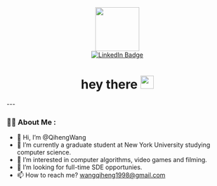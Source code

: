 <div id="header" align="center">
  <img src="https://media.giphy.com/media/mAZf4H4Pi0wwlj3ZAw/giphy.gif" width="100"/> 
</div>
<div id="badges" align="center">
  <a href="https://www.linkedin.com/in/qiheng-wang-22a456223/">
    <img src="https://img.shields.io/badge/LinkedIn-blue?style=for-the-badge&logo=linkedin&logoColor=white" alt="LinkedIn Badge"/>
  </a>
</div>
<div align="center">
  <img src="https://komarev.com/ghpvc/?username=QihengWang&style=flat-square&color=blue" alt=""/>
</div>
<h1 align="center">
  hey there
  <img src="https://media.giphy.com/media/hvRJCLFzcasrR4ia7z/giphy.gif" width="30px"/>
</h1>
---

### :woman_technologist: About Me :
- 👋 Hi, I’m @QihengWang
- 🌱 I’m currently a graduate student at New York University studying computer science.
- 👀 I’m interested in computer algorithms, video games and filming.
- 💞️ I’m looking for full-time SDE opportunies.
- 📫 How to reach me? wangqiheng1998@gmail.com

<!---
QihengWang/QihengWang is a ✨ special ✨ repository because its `README.md` (this file) appears on your GitHub profile.
You can click the Preview link to take a look at your changes.
--->

